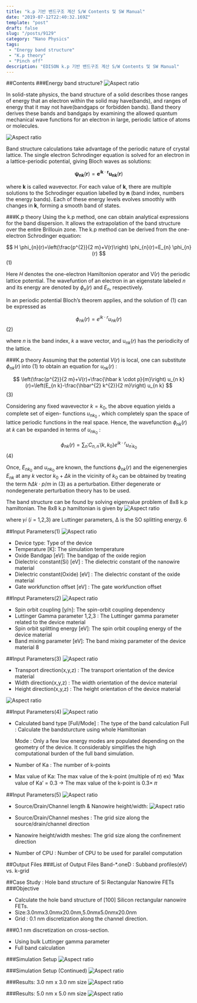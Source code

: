 ```yaml
---
title: "k.p 기반 밴드구조 계산 S/W Contents 및 SW Manual"
date: "2019-07-12T22:40:32.169Z"
template: "post"
draft: false
slug: "/posts/9129"
category: "Nano Physics"
tags: 
 - "Energy band structure"
 - "K.p theory"
 - "Pinch off"
description: "EDISON k.p 기반 밴드구조 계산 S/W Contents 및 SW Manual"
---
```

##Contents
###Energy band structure?
![Aspect ratio](/media/POST/9129/0.jpg)

In solid-state physics, the band structure of a solid describes those ranges of energy that an electron within the solid may have(bands), and ranges of energy that it may not have(bandgaps or forbidden bands). Band theory derives these bands and bandgaps by examining the allowed quantum mechanical wave functions for an electron in large, periodic lattice of atoms or molecules.

![Aspect ratio](/media/POST/9129/1.jpg)

Band structure calculations take advantage of the periodic nature of crystal lattice.
The single electron Schrodinger equation is solved for an electron in a lattice-periodic potential, giving Bloch waves as solutions:

$$
\boldsymbol{\psi}_{\boldsymbol{n} \boldsymbol{k}}(\boldsymbol{r})=\boldsymbol{e}^{i \boldsymbol{k} \cdot \boldsymbol{r}} \boldsymbol{u}_{\boldsymbol{n} \boldsymbol{k}}(\boldsymbol{r})
$$

where $\mathbf{k}$ is called wavevector. For each value of $\mathbf{k}$, there are multiple solutions to the Schrodinger equation labelled by $\boldsymbol{n}$ (band index, numbers the energy bands). Each of these energy levels evolves smoothly with changes in $\mathbf{k}$, forming a smooth band of states.


###K.p theory
Using the k.p method, one can obtain analytical expressions for the band dispersion. It allows the extrapolation of the band structure over the entire Brillouin zone. The k.p method can be derived from the one-electron Schrodinger equation:


$$
H \phi_{n}(r)=\left(\frac{p^{2}}{2 m}+V(r)\right) \phi_{n}(r)=E_{n} \phi_{n}(r)
$$
(1)

Here 𝐻 denotes the one-electron Hamiltonion operator and V(𝑟) the periodic lattice potential. The wavefuntion of an electron in an eigenstate labeled 𝑛 and its energy are denoted by $\phi_{n}(r)$ and $E_{n}$, respectively.

In an periodic potential Bloch’s theorem applies, and the solution of (1) can be expressed as

$$
\phi_{n k}(r)=e^{i k \cdot r} u_{n k}(r)
$$
(2)

where 𝑛 is the band index, 𝑘 a wave vector, and $\mathrm{u}_{\mathrm{n} k}(r)$ has the periodicity of the lattice.



###K.p theory
Assuming that the potential $V(r)$ is local, one can substitute $\phi_{n k}(r)$ into (1) to obtain an equation for $u_{n k}(r)$ :

$$
\left(\frac{p^{2}}{2 m}+V(r)+\frac{\hbar k \cdot p}{m}\right) u_{n k}(r)=\left(E_{n k}-\frac{\hbar^{2} k^{2}}{2 m}\right) u_{n k}
$$
(3)

Considering any fixed wavevector $k=k_{0}$, the above equation yields a complete set of eigen- functions $u_{n k_{0}}$ , which completely span the space of lattice periodic functions in the real space.
Hence, the wavefunction $\phi_{n k}(r)$ at 𝑘 can be expanded in terms of $u_{n k_{0}}$ :

$$
\phi_{n k}(r)=\sum_{n^{\prime}} C_{n, n^{\prime}}\left(k, k_{0}\right) e^{i k \cdot r} u_{n^{\prime} k_{0}}
$$
(4)

Once, $E_{n k_{0}}$ and $u_{n k_{0}}$ are known, the functions $\phi_{n k}(r)$ and the eigenenergies $E_{n k}$ at any $k$ vector $k_{0}+\Delta k$ in the vicinity of $k_{0}$ can be obtained by treating the term $\hbar \Delta k \cdot p / m$ in (3) as a perturbation. Either degenerate or nondegenerate perturbation theory has to be used.




The band structure can be found by solving eigenvalue problem of 8x8 k.p hamiltonian.
The 8x8 k.p hamiltonian is given by
![Aspect ratio](/media/POST/9129/2.jpg)

where 𝛾𝑖 (𝑖 = 1,2,3) are Luttinger parameters, Δ is the SO splitting energy. 6
   
##Input Parameters(1)
![Aspect ratio](/media/POST/9129/3.jpg)

- Device type: Type of the device
- Temperature [K]: The simulation temperature
- Oxide Bandgap [eV]: The bandgap of the oxide region
- Dielectric constant(Si) [eV] : The dielectric constant of the nanowire material 
- Dielectric constant(Oxide) [eV] : The dielectric constant of the oxide material 
- Gate workfunction offset [eV] : The gate workfunction offset

##Input Parameters(2)
![Aspect ratio](/media/POST/9129/4.jpg)

- Spin orbit coupling [y/n]: The spin-orbit coupling dependency
- Luttinger Gamma parameter 1,2,3 : The Luttinger gamma parameter related to the device material
- Spin orbit splitting energy [eV]: The spin orbit coupling energy of the device material
- Band mixing parameter [eV]: The band mixing parameter of the device material 8

##Input Parameters(3)
![Aspect ratio](/media/POST/9129/5.jpg)

- Transport direction(x,y,z) : The transport orientation of the device material 
- Width direction(x,y,z) : The width orientation of the device material
- Height direction(x,y,z) : The height orientation of the device material

![Aspect ratio](/media/POST/9129/6.jpg)


##Input Parameters(4)
![Aspect ratio](/media/POST/9129/7.jpg)

- Calculated band type [Full/Mode] : The type of the band calculation
    Full : Calculate the bandsturcture using whole Hamiltonian
    
    Mode : Only a few low energy modes are populated depending on the geometry of the device. It considerably simplifies the high computational burden of the full band simulation.
- Number of Ka : The number of k-points
- Max value of Ka: The max value of the k-point (multiple of 𝜋)
    ex) ‘Max value of Ka’ = 0.3 $\rightarrow$ The max value of the k-point is 0.3× 𝜋

 ##Input Parameters(5)
![Aspect ratio](/media/POST/9129/8.jpg)

- Source/Drain/Channel length & Nanowire height/width:
![Aspect ratio](/media/POST/9129/9.jpg)

- Source/Drain/Channel meshes : The grid size along the source/drain/channel direction 
- Nanowire height/width meshes: The grid size along the confinement direction
- Number of CPU : Number of CPU to be used for parallel computation


##Output Files
###List of Output Files
Band-*.oneD : Subband profiles(eV) vs. k-grid


##Case Study : Hole band structure of Si Rectangular Nanowire FETs
###Objective
- Calculate the hole band structure of [100] Silicon rectangular nanowire FETs. 
- Size:3.0nmx3.0nmx20.0nm,5.0nmx5.0nmx20.0nm
- Grid : 0.1 nm discretization along the channel direction.

###0.1 nm discretization on cross-section. 
- Using bulk Luttinger gamma parameter
- Full band calculation

###Simulation Setup
![Aspect ratio](/media/POST/9129/10.jpg)


###Simulation Setup (Continued)
![Aspect ratio](/media/POST/9129/11.jpg)
  
###Results: 3.0 nm x 3.0 nm size
![Aspect ratio](/media/POST/9129/12.jpg)
    
###Results: 5.0 nm x 5.0 nm size
![Aspect ratio](/media/POST/9129/13.jpg)

    